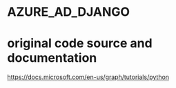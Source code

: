 # AZURE_AD_DJANGO

# original code source and documentation 
https://docs.microsoft.com/en-us/graph/tutorials/python
